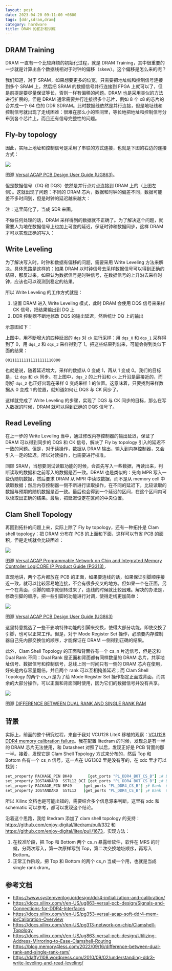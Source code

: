 ```yaml
---
layout: post
date: 2023-04-20 09:11:00 +0800
tags: [ddr,sdram,dram]
category: hardware
title: DRAM 的拓扑和训练
---
```


## DRAM Training

DRAM 一直有一个比较麻烦的初始化过程，就是 DRAM Training，其中很重要的一步就是计算出各个数据线相对于时钟的偏移（skew）。这个偏移是怎么来的呢？

我们知道，对于 SRAM，如果想要更多的位宽，只需要把地址线和控制信号连接到多个 SRAM 上，然后把 SRAM 的数据信号并行连接到 FPGA 上就可以了，但是前提是要尽量保证等长，否则一样有偏移的问题。DRAM 也是采用类似的方法进行扩展的，但是 DRAM 通常需要并行连接很多个芯片，例如 8 个 x8 的芯片的合并成一个 64 位的 DDR SDRAM。此时数据线依然是并行连接，但是地址线和控制信号就出现了走线困难：很难在那么小的空间里，等长地把地址和控制信号分布到各个芯片上，而且还有信号完整性的问题。

## Fly-by topology

因此，实际上地址和控制信号是采用了串联的方式连接，也就是下图的右边的连接方式：

![](/images/ddr_fly_by.png)

图源 [Versal ACAP PCB Design User Guide (UG863)](https://docs.xilinx.com/r/en-US/ug863-versal-pcb-design/Signals-and-Connections-for-DDR4-Interfaces)。

但是数据信号（DQ 和 DQS）依然是并行点对点连接到 DRAM 上的（上图左侧）。这就出现了问题：不同的 DRAM 芯片，数据和时钟的偏差不同，数据可能差不多时间到，但是时钟的延迟越来越大：

<script type="WaveDrom">
{
  signal:
    [
      { name: "clock", wave: "p...."},
      { name: "data", wave: "01010"},
      { name: "clock_dram0", wave: "p....", phase: -0.1},
      { name: "clock_dram1", wave: "p....", phase: -0.2},
      { name: "clock_dram2", wave: "p....", phase: -0.3},
      { name: "clock_dram3", wave: "p....", phase: -0.4},
      { name: "clock_dram4", wave: "p....", phase: -0.5},
      { name: "clock_dram5", wave: "p....", phase: -0.6},
      { name: "clock_dram6", wave: "p....", phase: -0.7},
      { name: "clock_dram7", wave: "p....", phase: -0.8},
    ]
}
</script>

注：这里简化了，当成 SDR 来画。

不做任何处理的话，DRAM 采样得到的数据就不正确了。为了解决这个问题，就需要人为地在数据信号上也加上可变的延迟，保证时钟和数据同步，这样 DRAM 才可以实现正确的写入：

<script type="WaveDrom">
{
  signal:
    [
      { name: "clock", wave: "p.p.."},
      { name: "data", wave: "01010"},
      { name: "clock_dram0", wave: "p.p..", phase: -0.1},
      { name: "data_dram0", wave: "01010", phase: -0.1},
      { name: "clock_dram1", wave: "p.p..", phase: -0.2},
      { name: "data_dram1", wave: "01010", phase: -0.2},
      { name: "clock_dram2", wave: "p.p..", phase: -0.3},
      { name: "data_dram2", wave: "01010", phase: -0.3},
      { name: "clock_dram3", wave: "p.p..", phase: -0.4},
      { name: "data_dram3", wave: "01010", phase: -0.4},
    ]
}
</script>

## Write Leveling

为了解决写入时，时钟和数据有偏移的问题，需要采用 Write Leveling 方法来解决。具体思路是这样的：如果 DRAM 以时钟信号去采样数据信号可以得到正确的结果，那反过来，如果认为数据信号是时钟信号，在数据信号的上升沿去采样时钟，应该也可以观测到稳定的结果。

所以 Write Leveling 的工作方式就是：

1. 设置 DRAM 进入 Write Leveling 模式，此时 DRAM 会使用 DQS 信号来采样 CK 信号，把结果输出到 DQ 上
2. DDR 控制器不断地修改 DQS 的输出延迟，然后统计 DQ 上的输出

示意图如下：

<script type="WaveDrom">
{
  signal:
    [
      { name: "ck", wave: "p.p.."},
      { name: "dqs_0", wave: "010..", phase: -0.5},
      { name: "dq_0", wave: "0....", phase: -0.55},
      { name: "dqs_1", wave: "010..", phase: -0.7},
      { name: "dq_1", wave: "0....", phase: -0.75},
      { name: "dqs_2", wave: "010..", phase: -0.9},
      { name: "dq_2", wave: "01...", phase: -0.95},
      { name: "dqs_3", wave: "010..", phase: -1.1},
      { name: "dq_3", wave: "01...", phase: -1.15},
    ]
}
</script>

上图中，用不断增大的四种延迟的 `dqs` 对 `ck` 进行采样：用 `dqs_0` 和 `dqs_1` 采样得到了 0，用 `dqs_2` 和 `dqs_3` 采样得到了 1。把这些结果列出来，可能会得到类似下面的结果：

```
001111111111111111110000
```

也就是说，随着延迟增大，采样的数据从 0 变成 1，再从 1 变成 0。我们的目标是，让 `dqs` 和 `ck` 同步。在上图中，`dqs_2` 的上升沿和 `ck` 上升沿是最接近的，而刚好 `dqs_2` 也正好出现在采样 0 变成采样 1 的位置。这意味着，只要找到采样数据从 0 变成 1 的位置，就知道如何让 DQS 与 CK 同步了。

这样就完成了 Write Leveling 的步骤，实现了 DQS 与 CK 同步的目标，那么在写入数据的时候，DRAM 就可以得到正确的 DQS 信号了。

## Read Leveling

在上一步的 Write Leveling 当中，通过修改内存控制器的输出延迟，保证了 DRAM 可以得到同步的 DQS 和 CK 信号，解决了 Fly by topology 引入的延迟不一致的问题。但是，对于读操作，数据从 DRAM 输出，输入到内存控制器，又会引入一定的延迟。所以对读操作，也需要进行校准。

回顾 SRAM，当想要测试读取功能的时候，会首先写入一些数据，再读出来，判断读取的数据和之前写入的数据是否一致。DRAM 也是类似的：先向 MPR 写入一些伪随机数据，然后要求 DRAM 从 MPR 中读取数据，而不是从 memory cell 中读取数据；然后内存控制器一侧不断进行读取操作，在不同的延迟下，比较读取的数据与预期的随机数据是否一致。最后也会得到一个延迟的区间，在这个区间内可以读取出正确的结果。最后，把延迟设定在区间的中央位置。

## Clam Shell Topology

再回到拓扑的问题上来，实际上除了 Fly by topology，还有一种拓扑是 Clam shell topology：把 DRAM 分布在 PCB 的上面和下面，这样可以节省 PCB 的面积，但是走线就会比较困难：

![](/images/ddr_clam_shell.png)

图源 [Versal ACAP Programmable Network on Chip and Integrated Memory Controller LogiCORE IP Product Guide (PG313) ](https://docs.xilinx.com/r/en-US/pg313-network-on-chip/Clamshell-Topology).

直观地讲，两个芯片都放在 PCB 的正面，如果要连线的话，如果保证引脚顺序接近一致，就可以比较容易地连接，不会有很多交叉的地方。但如果一个在正面，另一个在背面，引脚的顺序就倒转过来了，连线的时候就比较困难。解决的办法是，修改引脚的顺序，把一些引脚的功能进行对调，使得走线更加简单：

![](/images/ddr_mirror.png)

图源 [Versal ACAP PCB Design User Guide (UG863)](https://docs.xilinx.com/r/en-US/ug863-versal-pcb-design/Utilizing-Address-Mirroring-to-Ease-Clamshell-Routing)

这里特意挑选了一些不影响特殊功能的引脚来交换，使得大部分功能，即使交换了引脚，也可以正常工作。但是，对于 Mode Register Set 操作，必须要内存控制器自己先内部交换位的顺序，才能保证在 DRAM 一侧得到正确的结果。

此外，Clam Shell Topology 的正面和背面各有一个 cs_n 片选信号，但是这和 Dual Rank 不同：Dual Rank 是正面和背面都有同样数量的 DRAM 芯片，共享地址信号、数据信号和控制信号，总线上同一时间只有一侧的 DRAM 芯片在使用，好处是内存容量翻倍，并且两个 rank 可以互相掩盖延迟；而 Clam Shell Topology 的两个 cs_n 是为了给 Mode Register Set 操作指定正面或背面，而其余的大部分操作，可以正面和背面同时使用，因为它们的数据信号并没有共享。

![](/images/ddr_rank.png)

图源 [DIFFERENCE BETWEEN DUAL RANK AND SINGLE RANK RAM](https://blog.memory4less.com/2022/09/16/difference-between-dual-rank-and-single-rank-ram/)

## 背景

实际上，前面的整个研究过程，来自于我对 VCU128 LiteX 移植的观察：[VCU128 DDR4 memory calibration failure](https://github.com/litex-hub/litex-boards/issues/496)。我在配置 litedram 的时候，发现总是有一半的 DRAM 芯片无法使用，和 Datasheet 对照了以后，发现正好是 PCB 背面的那一半。接着，发现它是 Clam Shell Topology 方式来分布的，然后 Top 和 Bottom 各有一个 cs_n 信号，这一点在 UG1302 里是没有写的，在 xdc 里才可以找到：

```tcl
set_property PACKAGE_PIN BK48       [get_ports "PL_DDR4_BOT_CS_B"] ;# Bank  66 VCCO - DDR4_VDDQ_1V2 - IO_L7P_T1L_N0_QBC_AD13P_66
set_property IOSTANDARD  SSTL12_DCI [get_ports "PL_DDR4_BOT_CS_B"] ;# Bank  66 VCCO - DDR4_VDDQ_1V2 - IO_L7P_T1L_N0_QBC_AD13P_66
set_property PACKAGE_PIN BP49     [get_ports "PL_DDR4_CS_B"] ;# Bank  66 VCCO - DDR4_VDDQ_1V2 - IO_L1N_T0L_N1_DBC_66
set_property IOSTANDARD  SSTL12   [get_ports "PL_DDR4_CS_B"] ;# Bank  66 VCCO - DDR4_VDDQ_1V2 - IO_L1N_T0L_N1_DBC_66
```

所以 Xilinx 文档也是可能出错的，需要结合多个信息源来判断。这里有 xdc 和 schematic 可以参考，都可以发现这个结论。

沿着这个思路，我给 litedram 添加了 clam shell topology 的支持：<https://github.com/enjoy-digital/litedram/pull/332> 和 <https://github.com/enjoy-digital/litex/pull/1673>，实现方法：

1. 在校准阶段，把 Top 和 Bottom 两个 cs_n 暴露给软件，软件在 MRS 的时候，分两次写入，第一次原样写到 Top，第二次交换地址顺序，再写入 Bottom。
2. 正常工作阶段，把 Top 和 Bottom 的两个 cs_n 当成一个用，也就是当成 single rank dram。

## 参考文档

- <https://www.systemverilog.io/design/ddr4-initialization-and-calibration/>
- <https://docs.xilinx.com/r/en-US/ug863-versal-pcb-design/Signals-and-Connections-for-DDR4-Interfaces>
- <https://docs.xilinx.com/r/en-US/pg353-versal-acap-soft-ddr4-mem-ip/Calibration-Overview>
- <https://docs.xilinx.com/r/en-US/pg313-network-on-chip/Clamshell-Topology>
- <https://docs.xilinx.com/r/en-US/ug863-versal-pcb-design/Utilizing-Address-Mirroring-to-Ease-Clamshell-Routing>
- <https://blog.memory4less.com/2022/09/16/difference-between-dual-rank-and-single-rank-ram/>
- <https://daffy1108.wordpress.com/2010/09/02/understanding-ddr3-write-leveling-and-read-leveling/>
